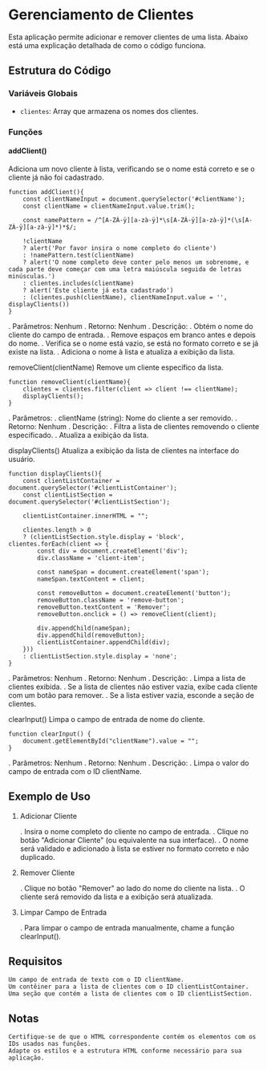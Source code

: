 # Gerenciamento de Clientes

Esta aplicação permite adicionar e remover clientes de uma lista. Abaixo está uma explicação detalhada de como o código funciona.

## Estrutura do Código

### Variáveis Globais

- `clientes`: Array que armazena os nomes dos clientes.

### Funções

#### addClient()
Adiciona um novo cliente à lista, verificando se o nome está correto e se o cliente já não foi cadastrado.

```
function addClient(){
    const clientNameInput = document.querySelector('#clientName');
    const clientName = clientNameInput.value.trim();

    const namePattern = /^[A-ZÀ-ÿ][a-zà-ÿ]*\s[A-ZÀ-ÿ][a-zà-ÿ]*(\s[A-ZÀ-ÿ][a-zà-ÿ]*)*$/;

    !clientName 
    ? alert('Por favor insira o nome completo do cliente')
    : !namePattern.test(clientName)
    ? alert('O nome completo deve conter pelo menos um sobrenome, e cada parte deve começar com uma letra maiúscula seguida de letras minúsculas.')
    : clientes.includes(clientName)
    ? alert('Este cliente já esta cadastrado')
    : (clientes.push(clientName), clientNameInput.value = '', displayClients())
} 
```
. Parâmetros: Nenhum
. Retorno: Nenhum
. Descrição:
    . Obtém o nome do cliente do campo de entrada.
    . Remove espaços em branco antes e depois do nome.
    . Verifica se o nome está vazio, se está no formato correto e se já existe na lista.
    . Adiciona o nome à lista e atualiza a exibição da lista.
  
removeClient(clientName)
Remove um cliente específico da lista.

```
function removeClient(clientName){
    clientes = clientes.filter(client => client !== clientName);
    displayClients(); 
}
```
. Parâmetros:
  . clientName (string): Nome do cliente a ser removido.
. Retorno: Nenhum
. Descrição:
    . Filtra a lista de clientes removendo o cliente especificado.
    . Atualiza a exibição da lista.
  
displayClients()
Atualiza a exibição da lista de clientes na interface do usuário.
```
function displayClients(){
    const clientListContainer = document.querySelector('#clientListContainer');
    const clientListSection = document.querySelector('#clientListSection');

    clientListContainer.innerHTML = "";

    clientes.length > 0
    ? (clientListSection.style.display = 'block', clientes.forEach(client => {
        const div = document.createElement('div');
        div.className = 'client-item';

        const nameSpan = document.createElement('span');
        nameSpan.textContent = client;

        const removeButton = document.createElement('button');
        removeButton.className = 'remove-button';
        removeButton.textContent = 'Remover';
        removeButton.onclick = () => removeClient(client);

        div.appendChild(nameSpan);
        div.appendChild(removeButton);
        clientListContainer.appendChild(div);
    }))
    : clientListSection.style.display = 'none';
}
```
. Parâmetros: Nenhum
. Retorno: Nenhum
. Descrição:
    . Limpa a lista de clientes exibida.
    . Se a lista de clientes não estiver vazia, exibe cada cliente com um botão para remover.
    . Se a lista estiver vazia, esconde a seção de clientes.
  
clearInput()
Limpa o campo de entrada de nome do cliente.
```
function clearInput() { 
    document.getElementById("clientName").value = "";
}
```
. Parâmetros: Nenhum
. Retorno: Nenhum
. Descrição:
    . Limpa o valor do campo de entrada com o ID clientName.
    
## Exemplo de Uso

1. Adicionar Cliente

    . Insira o nome completo do cliente no campo de entrada.
    . Clique no botão "Adicionar Cliente" (ou equivalente na sua interface).
    . O nome será validado e adicionado à lista se estiver no formato correto e não duplicado.
   
2. Remover Cliente

    . Clique no botão "Remover" ao lado do nome do cliente na lista.
    . O cliente será removido da lista e a exibição será atualizada.
   
4. Limpar Campo de Entrada

    . Para limpar o campo de entrada manualmente, chame a função clearInput().
   
## Requisitos
    Um campo de entrada de texto com o ID clientName.
    Um contêiner para a lista de clientes com o ID clientListContainer.
    Uma seção que contém a lista de clientes com o ID clientListSection.
    
## Notas
    Certifique-se de que o HTML correspondente contém os elementos com os IDs usados nas funções.
    Adapte os estilos e a estrutura HTML conforme necessário para sua aplicação.

